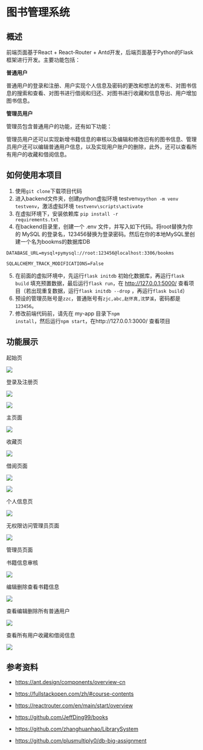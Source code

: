 # 图书管理系统

## 概述

前端页面基于React + React-Router + Antd开发，后端页面基于Python的Flask框架进行开发。主要功能包括：

**普通用户**

普通用户的登录和注册、用户实现个人信息及密码的更改和想法的发布、对图书信息的搜索和查看、对图书进行借阅和归还、对图书进行收藏和信息导出、用户增加图书信息。

**管理员用户**

管理员包含普通用户的功能，还有如下功能：

管理员用户还可以实现新增书籍信息的审核以及编辑和修改旧有的图书信息、管理员用户还可以编辑普通用户信息，以及实现用户账户的删除，此外，还可以查看所有用户的收藏和借阅信息。

## 如何使用本项目

1. 使用<code>git clone</code>下载项目代码
2. 进入backend文件夹，创建python虚拟环境 testvenv<code>python -m venv testvenv</code>，激活虚拟环境 <code>testvenv\scripts\activate</code>
3. 在虚拟环境下，安装依赖库 <code>pip install -r requirements.txt</code>
4. 在backend目录里，创建一个 .env 文件，并写入如下代码。将root替换为你的 MySQL 的登录名，123456替换为登录密码。然后在你的本地MySQL里创建一个名为bookms的数据库DB

```
DATABASE_URL=mysql+pymysql://root:123456@localhost:3306/bookms

SQLALCHEMY_TRACK_MODIFICATIONS=False
```

5. 在前面的虚拟环境中，先运行<code>flask initdb</code> 初始化数据库，再运行<code>flask build</code> 填充预置数据，最后运行<code>flask run</code>，在 http://127.0.0.1:5000/ 查看项目（若出现重复数据，运行<code>flask initdb --drop</code> ，再运行<code>flask build</code>）
6. 预设的管理员账号是<code>zzc</code>，普通账号有<code>zjc,abc,赵怀真,沈梦溪</code>，密码都是<code>123456</code>。
7. 修改前端代码前，请先在 my-app 目录下<code>npm install</code>，然后运行<code>npm start</code>，在http://127.0.0.1:3000/ 查看项目





## 功能展示

起始页

![](screenshot/1.png)

登录及注册页

![](screenshot/login.png)

![](screenshot/register.png)

主页面

![](screenshot/index.png)

收藏页

![](screenshot/collect.png)

借阅页面

![](screenshot/borrow.png)

![](screenshot/borrowhistory.png)

个人信息页

![](screenshot/self.png)

无权限访问管理员页面

![](screenshot/self2.png)

管理员页面

书籍信息审核

![](screenshot/admin1.png)

编辑删除查看书籍信息

![](screenshot/admin2.png)

查看编辑删除所有普通用户

![](screenshot/admin3.png)

查看所有用户收藏和借阅信息

![](screenshot/admin4.png)

## 参考资料

- https://ant.design/components/overview-cn
- https://fullstackopen.com/zh/#course-contents
- https://reactrouter.com/en/main/start/overview

- https://github.com/JeffDing99/books
- https://github.com/zhanghuanhao/LibrarySystem
- https://github.com/plusmultiply0/db-big-assignment

